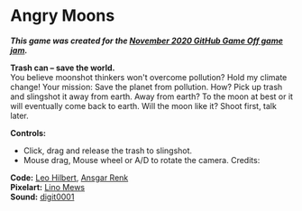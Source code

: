 # Angry Moons
**_This game was created for the [November 2020 GitHub Game Off game jam](https://itch.io/jam/game-off-2020)._**
  
**Trash can – save the world.**  
You believe moonshot thinkers won't overcome pollution? Hold my climate change!
Your mission: Save the planet from pollution.
How? Pick up trash and slingshot it away from earth.
Away from earth? To the moon at best or it will eventually come back to earth.
Will the moon like it? Shoot first, talk later.

**Controls:**
- Click, drag and release the trash to slingshot.
- Mouse drag, Mouse wheel or A/D  to rotate the camera.
Credits:

  
**Code:** [Leo Hilbert](https://github.com/leohilbert), [Ansgar Renk](https://github.com/ansgarR)  
**Pixelart:** [Lino Mews](https://www.instagram.com/lino_mews/)  
**Sound:** [digit0001](https://www.instagram.com/digit0001/)  